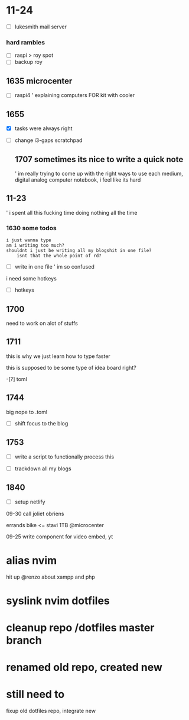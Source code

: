 # 11-24
  - [ ] lukesmith mail server

  ### hard rambles
  - [ ] raspi > roy spot
  - [ ] backup roy

  ## 1635 microcenter
  - [ ] raspi4 ' explaining computers FOR kit with cooler

  ## 1655 

- [x] tasks were always right
- [ ] change i3-gaps scratchpad 
  
  ## 1707 sometimes its nice to write a quick note
    ' im really trying to come up with the right ways to use each medium, digital analog computer notebook, i feel like its hard

## 11-23 
' i spent all this fucking time doing nothing all the time
### 1630 some todos
	i just wanna type
	am i writing too much?
	shouldnt i just be writing all my blogshit in one file?
		isnt that the whole point of rd?
- [ ] write in one file
	' im so confused

i need some hotkeys

- [ ] hotkeys


## 1700
  need to work on alot of stuffs

## 1711
  this is why we just learn how to type faster
  
  this is supposed to be some type of idea board right?

-[?] toml

## 1744
  big nope to .toml

-[ ] shift focus to the blog

## 1753
  -[ ] write a script to functionally process this
  -[ ] trackdown all my blogs


## 1840
  -[ ] setup netlify








09-30
  call
    joliet
    obriens
  
  errands
    bike <= stavi
    1TB @microcenter

09-25
  write component for video embed, yt
  # alias nvim

  hit up @renzo about xampp and php

  # syslink nvim dotfiles

  # cleanup repo /dotfiles master branch
  # renamed old repo, created new
  # still need to
  fixup old dotfiles repo, integrate new
